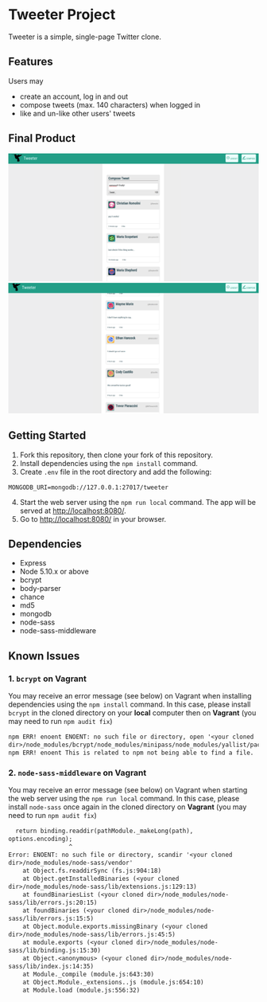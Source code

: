 # Tweeter Project

Tweeter is a simple, single-page Twitter clone.

## Features

Users may
- create an account, log in and out
- compose tweets (max. 140 characters) when logged in
- like and un-like other users' tweets

## Final Product
!['Screenshot of tweet compose box'](https://github.com/byeong0430/tweeter/blob/master/server/docs/tweet%20compose%20box.png)
!['Screenshot of tweets'](https://github.com/byeong0430/tweeter/blob/master/server/docs/tweets.png)

## Getting Started

1. Fork this repository, then clone your fork of this repository.
2. Install dependencies using the `npm install` command.
3. Create `.env` file in the root directory and add the following:

```
MONGODB_URI=mongodb://127.0.0.1:27017/tweeter
```

4. Start the web server using the `npm run local` command. The app will be served at <http://localhost:8080/>.
5. Go to <http://localhost:8080/> in your browser.

## Dependencies

- Express
- Node 5.10.x or above
- bcrypt
- body-parser
- chance
- md5
- mongodb
- node-sass
- node-sass-middleware

## Known Issues
### 1. `bcrypt` on Vagrant
You may receive an error message (see below) on Vagrant when installing dependencies using the `npm install` command.
In this case, please install `bcrypt` in the cloned directory on your **local** computer then on **Vagrant** (you may need to run `npm audit fix`)
```shell
npm ERR! enoent ENOENT: no such file or directory, open '<your cloned dir>/node_modules/bcrypt/node_modules/minipass/node_modules/yallist/package.json.3760322727'
npm ERR! enoent This is related to npm not being able to find a file.
```

### 2. `node-sass-middleware` on Vagrant
You may receive an error message (see below) on Vagrant when starting the web server using the `npm run local` command.
In this case, please install `node-sass` once again in the cloned directory on **Vagrant** (you may need to run `npm audit fix`)

```shell
  return binding.readdir(pathModule._makeLong(path), options.encoding);
                 ^
Error: ENOENT: no such file or directory, scandir '<your cloned dir>/node_modules/node-sass/vendor'
    at Object.fs.readdirSync (fs.js:904:18)
    at Object.getInstalledBinaries (<your cloned dir>/node_modules/node-sass/lib/extensions.js:129:13)
    at foundBinariesList (<your cloned dir>/node_modules/node-sass/lib/errors.js:20:15)
    at foundBinaries (<your cloned dir>/node_modules/node-sass/lib/errors.js:15:5)
    at Object.module.exports.missingBinary (<your cloned dir>/node_modules/node-sass/lib/errors.js:45:5)
    at module.exports (<your cloned dir>/node_modules/node-sass/lib/binding.js:15:30)
    at Object.<anonymous> (<your cloned dir>/node_modules/node-sass/lib/index.js:14:35)
    at Module._compile (module.js:643:30)
    at Object.Module._extensions..js (module.js:654:10)
    at Module.load (module.js:556:32)
```